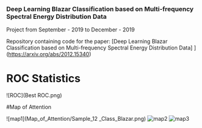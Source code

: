 ### Deep Learning Blazar Classification based on Multi-frequency Spectral Energy Distribution Data
Project from September - 2019 to December - 2019 

Repository containing code for the paper: [Deep Learning Blazar Classification based on Multi-frequency Spectral Energy Distribution Data] ](https://arxiv.org/abs/2012.15340)

# ROC Statistics

![ROC](Best ROC.png)

#Map of Attention

![map1](Map_of_Attention/Sample_12 _Class_Blazar.png)
![map2](Map_of_Attention/Sample_3553_Class_Blazar.png)
![map3](Map_of_Attention/Sample_3568_Class_AGN.png)


